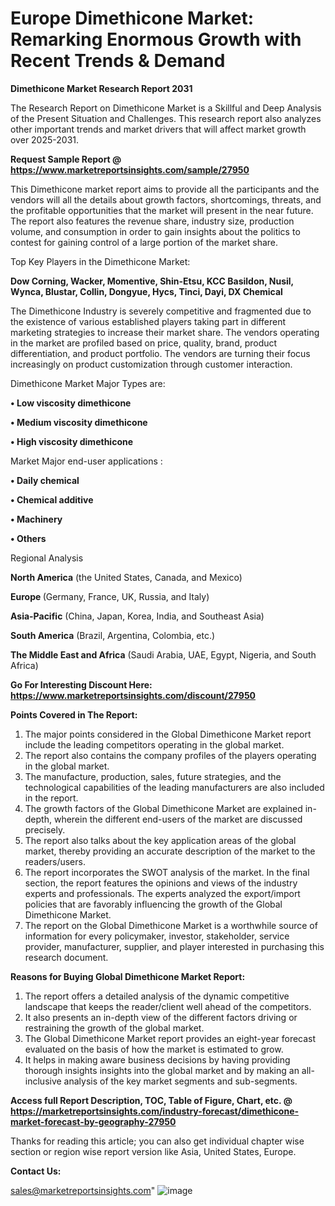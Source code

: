 # Europe Dimethicone Market: Remarking Enormous Growth with Recent Trends & Demand

<strong>Dimethicone Market Research Report 2031</strong>

The Research Report on Dimethicone Market is a Skillful and Deep Analysis of the Present Situation and Challenges. This research report also analyzes other important trends and market drivers that will affect market growth over 2025-2031.

<strong>Request Sample Report @ <a href=https://www.marketreportsinsights.com/sample/27950>https://www.marketreportsinsights.com/sample/27950</a></strong>

This Dimethicone market report aims to provide all the participants and the vendors will all the details about growth factors, shortcomings, threats, and the profitable opportunities that the market will present in the near future. The report also features the revenue share, industry size, production volume, and consumption in order to gain insights about the politics to contest for gaining control of a large portion of the market share.

Top Key Players in the Dimethicone Market:

<strong>Dow Corning, Wacker, Momentive, Shin-Etsu, KCC Basildon, Nusil, Wynca, Blustar, Collin, Dongyue, Hycs, Tinci, Dayi, DX Chemical</strong>

The Dimethicone Industry is severely competitive and fragmented due to the existence of various established players taking part in different marketing strategies to increase their market share. The vendors operating in the market are profiled based on price, quality, brand, product differentiation, and product portfolio. The vendors are turning their focus increasingly on product customization through customer interaction.

Dimethicone Market Major Types are:

<strong>• Low viscosity dimethicone

• Medium viscosity dimethicone

• High viscosity dimethicone</strong>

Market Major end-user applications :

<strong>• Daily chemical

• Chemical additive

• Machinery

• Others</strong>

Regional Analysis

</u><strong><b>North America</b></strong> (the United States, Canada, and Mexico)

<strong><b>Europe </b></strong>(Germany, France, UK, Russia, and Italy)

<strong><b>Asia-Pacific</b></strong> (China, Japan, Korea, India, and Southeast Asia)

<strong><b>South America</b></strong> (Brazil, Argentina, Colombia, etc.)

<strong><b>The Middle East and Africa</b></strong> (Saudi Arabia, UAE, Egypt, Nigeria, and South Africa)

<strong>Go For Interesting Discount Here: <a href=https://www.marketreportsinsights.com/discount/27950>https://www.marketreportsinsights.com/discount/27950</a></strong>

<strong>Points Covered in The Report:</strong>
<ol>
  <li>The major points considered in the Global Dimethicone Market report include the leading competitors operating in the global market.</li>
  <li>The report also contains the company profiles of the players operating in the global market.</li>
  <li>The manufacture, production, sales, future strategies, and the technological capabilities of the leading manufacturers are also included in the report.</li>
  <li>The growth factors of the Global Dimethicone Market are explained in-depth, wherein the different end-users of the market are discussed precisely.</li>
  <li>The report also talks about the key application areas of the global market, thereby providing an accurate description of the market to the readers/users.</li>
  <li>The report incorporates the SWOT analysis of the market. In the final section, the report features the opinions and views of the industry experts and professionals. The experts analyzed the export/import policies that are favorably influencing the growth of the Global Dimethicone Market.</li>
  <li>The report on the Global Dimethicone Market is a worthwhile source of information for every policymaker, investor, stakeholder, service provider, manufacturer, supplier, and player interested in purchasing this research document.</li>
</ol>
<strong>Reasons for Buying Global Dimethicone Market Report:</strong>

<ol>
  <li>The report offers a detailed analysis of the dynamic competitive landscape that keeps the reader/client well ahead of the competitors.</li>
  <li>It also presents an in-depth view of the different factors driving or restraining the growth of the global market.</li>
  <li>The Global Dimethicone Market report provides an eight-year forecast evaluated on the basis of how the market is estimated to grow.</li>
  <li>It helps in making aware business decisions by having providing thorough insights insights into the global market and by making an all-inclusive analysis of the key market segments and sub-segments.</li>
</ol>
<strong>Access full Report Description, TOC, Table of Figure, Chart, etc. @ <a href=https://marketreportsinsights.com/industry-forecast/dimethicone-market-forecast-by-geography-27950>https://marketreportsinsights.com/industry-forecast/dimethicone-market-forecast-by-geography-27950</a></strong>


Thanks for reading this article; you can also get individual chapter wise section or region wise report version like Asia, United States, Europe.

<strong>Contact Us:</strong>

sales@marketreportsinsights.com"
![image](https://github.com/user-attachments/assets/72b33e3b-9f81-48d0-a642-c2fdb9e47c6a)
